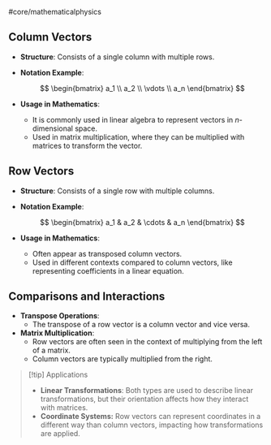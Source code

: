 #core/mathematicalphysics

## Column Vectors

- **Structure**: Consists of a single column with multiple rows.
- **Notation Example**:

  $$
\begin{bmatrix} a_1 \\ a_2 \\ \vdots \\ a_n \end{bmatrix}
$$
- **Usage in Mathematics**:
  - It is commonly used in linear algebra to represent vectors in $n$-dimensional space.
  - Used in matrix multiplication, where they can be multiplied with matrices to transform the vector.

## Row Vectors

- **Structure**: Consists of a single row with multiple columns.
- **Notation Example**:
  
  $$
  \begin{bmatrix}
  a_1 & a_2 & \cdots & a_n
  \end{bmatrix}
$$
- **Usage in Mathematics**:
  - Often appear as transposed column vectors.
  - Used in different contexts compared to column vectors, like representing coefficients in a linear equation.

## Comparisons and Interactions

- **Transpose Operations**:
  - The transpose of a row vector is a column vector and vice versa.
- **Matrix Multiplication**:
  - Row vectors are often seen in the context of multiplying from the left of a matrix.
  - Column vectors are typically multiplied from the right.

> [!tip] Applications
> - **Linear Transformations**:
>   Both types are used to describe linear transformations, but their orientation affects how they interact with matrices.
> - **Coordinate Systems:**
>  Row vectors can represent coordinates in a different way than column vectors, impacting how transformations are applied.
